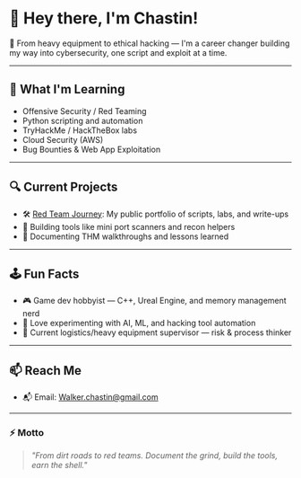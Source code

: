# 👋 Hey there, I'm Chastin! 

🔧 From heavy equipment to ethical hacking — I'm a career changer building my way into cybersecurity, one script and exploit at a time.

---

## 🧠 What I'm Learning
- Offensive Security / Red Teaming
- Python scripting and automation
- TryHackMe / HackTheBox labs
- Cloud Security (AWS)
- Bug Bounties & Web App Exploitation

---

## 🔍 Current Projects
- 🛠️ [Red Team Journey](https://github.com/walker89/red-team-journey): My public portfolio of scripts, labs, and write-ups
- 🧪 Building tools like mini port scanners and recon helpers
- 📓 Documenting THM walkthroughs and lessons learned

---

## 🕹️ Fun Facts
- 🎮 Game dev hobbyist — C++, Ureal Engine, and memory management nerd
- 🤖 Love experimenting with AI, ML, and hacking tool automation
- 🚜 Current logistics/heavy equipment supervisor — risk & process thinker

---

## 📫 Reach Me  
- 📬 Email: Walker.chastin@gmail.com

---

### ⚡ Motto
> *"From dirt roads to red teams. Document the grind, build the tools, earn the shell."*
